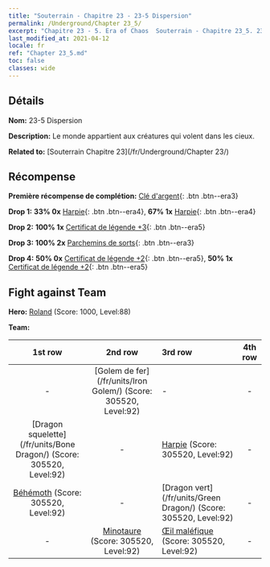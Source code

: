 ```yaml
---
title: "Souterrain - Chapitre 23 - 23-5 Dispersion"
permalink: /Underground/Chapter 23_5/
excerpt: "Chapitre 23 - 5. Era of Chaos  Souterrain - Chapitre 23_5. 23-5 Dispersion"
last_modified_at: 2021-04-12
locale: fr
ref: "Chapter 23_5.md"
toc: false
classes: wide
---
```


## Détails

 **Nom:** 23-5 Dispersion

 **Description:** Le monde appartient aux créatures qui volent dans les cieux.

 **Related to:** [Souterrain Chapitre 23](/fr/Underground/Chapter 23/)

## Récompense

 **Première récompense de complétion:** [Clé d'argent](/fr/Items/con_693/){: .btn .btn--era3}

 **Drop 1:** **33% 0x** [Harpie](/fr/Items/unt_245/){: .btn .btn--era4}, **67% 1x** [Harpie](/fr/Items/unt_245/){: .btn .btn--era4}

 **Drop 2:** **100% 1x** [Certificat de légende +3](/fr/Items/mat_88/){: .btn .btn--era5}

 **Drop 3:** **100% 2x** [Parchemins de sorts](/fr/Items/con_694/){: .btn .btn--era3}

 **Drop 4:** **50% 0x** [Certificat de légende +2](/fr/Items/mat_81/){: .btn .btn--era5}, **50% 1x** [Certificat de légende +2](/fr/Items/mat_81/){: .btn .btn--era5}


## Fight against Team
 **Hero:** [Roland](/fr/heroes/Roland/) (Score: 1000, Level:88)

 **Team:**


  | 1st row | 2nd row | 3rd row | 4th row |
  |:----:|:----:|:----|:----:|
  | - | [Golem de fer](/fr/units/Iron Golem/) (Score: 305520, Level:92)  | - | - |
  | [Dragon squelette](/fr/units/Bone Dragon/) (Score: 305520, Level:92)  | - | [Harpie](/fr/units/Harpy/) (Score: 305520, Level:92)  | - |
  | [Béhémoth](/fr/units/Behemoth/) (Score: 305520, Level:92)  | - | [Dragon vert](/fr/units/Green Dragon/) (Score: 305520, Level:92)  | - |
  | - | [Minotaure](/fr/units/Minotaur/) (Score: 305520, Level:92)  | [Œil maléfique](/fr/units/Beholder/) (Score: 305520, Level:92)  | - |


